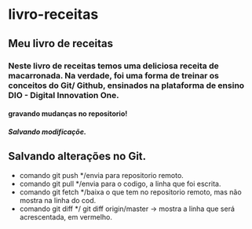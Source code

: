 # livro-receitas

## Meu livro de receitas

### Neste livro de receitas temos uma deliciosa receita de macarronada. Na verdade, foi uma forma de treinar os conceitos do Git/ Github, ensinados na plataforma de ensino DIO - Digital Innovation One.

#### gravando mudanças no repositorio!

##### Salvando modificaçõe.

## Salvando alterações no Git.

* comando git push */envia para repositorio remoto.
* comando git pull */envia para o codigo, a linha que foi escrita.
* comando git fetch */baixa o que tem no repositorio remoto, mas não mostra na linha do cod.
* comando git diff */ git diff origin/master -> mostra a linha que será acrescentada, em vermelho. 
